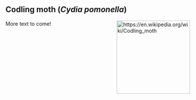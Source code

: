 ## Codling moth (*Cydia pomonella*)
<img 
title="https://en.wikipedia.org/wiki/Codling_moth"
src="https://upload.wikimedia.org/wikipedia/commons/8/85/Cydia_pomonella_male_dorsal.jpg" 
height="200"
class="center"
align="right">

More text to come!
<!--stackedit_data:
eyJoaXN0b3J5IjpbLTE0MTIyNjgxOTcsLTIxMTQ5MzExNjIsNT
Q1MDI5MzgyXX0=
-->